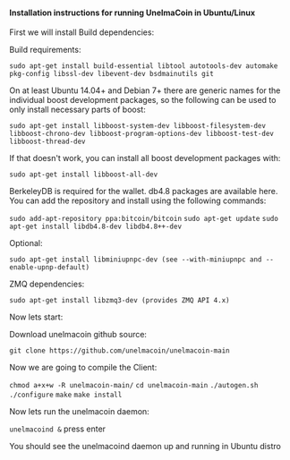 #### Installation instructions for running UnelmaCoin in Ubuntu/Linux

First we will install Build dependencies:

Build requirements:

`sudo apt-get install build-essential libtool autotools-dev automake pkg-config libssl-dev libevent-dev bsdmainutils git`


On at least Ubuntu 14.04+ and Debian 7+ there are generic names for the individual boost development packages, so the following can be used to only install necessary parts of boost:

`sudo apt-get install libboost-system-dev libboost-filesystem-dev libboost-chrono-dev libboost-program-options-dev libboost-test-dev libboost-thread-dev`

If that doesn't work, you can install all boost development packages with:

`sudo apt-get install libboost-all-dev`

BerkeleyDB is required for the wallet. db4.8 packages are available here. You can add the repository and install using the following commands:

`sudo add-apt-repository ppa:bitcoin/bitcoin`
`sudo apt-get update`
`sudo apt-get install libdb4.8-dev libdb4.8++-dev`

Optional:

`sudo apt-get install libminiupnpc-dev (see --with-miniupnpc and --enable-upnp-default)`

ZMQ dependencies:

`sudo apt-get install libzmq3-dev (provides ZMQ API 4.x)`

Now lets start:

Download unelmacoin github source:


`git clone https://github.com/unelmacoin/unelmacoin-main`

Now we are going to compile the Client:

`chmod a+x+w -R unelmacoin-main/`
`cd unelmacoin-main`
`./autogen.sh`
`./configure`
`make`
`make install`

Now lets run the unelmacoin daemon:

`unelmacoind &`
press enter

You should see the unelmacoind daemon up and running in Ubuntu distro
